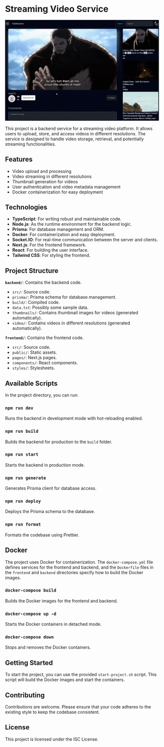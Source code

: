 # Streaming Video Service
![alt text](/frontend/public/Capture.JPG)

This project is a backend service for a streaming video platform. It allows users to upload, store, and access videos in different resolutions. The service is designed to handle video storage, retrieval, and potentially streaming functionalities.

## Features
- Video upload and processing
- Video streaming in different resolutions
- Thumbnail generation for videos
- User authentication and video metadata management
- Docker containerization for easy deployment

## Technologies
- **TypeScript**: For writing robust and maintainable code.
- **Node.js**: As the runtime environment for the backend logic.
- **Prisma**: For database management and ORM.
- **Docker**: For containerization and easy deployment.
- **Socket.IO**: For real-time communication between the server and clients.
- **Next.js**: For the frontend framework.
- **React**: For building the user interface.
- **Tailwind CSS**: For styling the frontend.

## Project Structure
**`backend/`**: Contains the backend code.
 - `src/`: Source code.
 - `prisma/`: Prisma schema for database management.
 - `build/`: Compiled code.
 - `data.txt`: Possibly some sample data.
 - `thumbnails/`: Contains thumbnail images for videos (generated automatically).
 - `video/`: Contains videos in different resolutions (generated automatically).

**`frontend/`**: Contains the frontend code.
 - `src/`: Source code.
 - `public/`: Static assets.
 - `pages/`: Next.js pages.
 - `components/`: React components.
 - `styles/`: Stylesheets.


## Available Scripts

In the project directory, you can run:

### `npm run dev`

Runs the backend in development mode with hot-reloading enabled.

### `npm run build`

Builds the backend for production to the `build` folder.

### `npm run start`

Starts the backend in production mode.

### `npm run generate`

Generates Prisma client for database access.

### `npm run deploy`

Deploys the Prisma schema to the database.

### `npm run format`

Formats the codebase using Prettier.

## Docker

The project uses Docker for containerization. The `docker-compose.yml` file defines services for the frontend and backend, and the `Dockerfile` files in the `frontend` and `backend` directories specify how to build the Docker images.

### `docker-compose build`

Builds the Docker images for the frontend and backend.

### `docker-compose up -d`

Starts the Docker containers in detached mode.

### `docker-compose down`

Stops and removes the Docker containers.

## Getting Started

To start the project, you can use the provided `start-project.sh` script. This script will build the Docker images and start the containers.

## Contributing

Contributions are welcome. Please ensure that your code adheres to the existing style to keep the codebase consistent.

## License

This project is licensed under the ISC License.